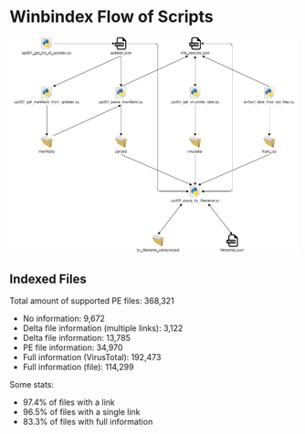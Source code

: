 # Winbindex Flow of Scripts

![winbindex-scripts-flow.png](winbindex-scripts-flow.png)

## Indexed Files

<!--FileStats-->
Total amount of supported PE files: 368,321

* No information: 9,672
* Delta file information (multiple links): 3,122
* Delta file information: 13,785
* PE file information: 34,970
* Full information (VirusTotal): 192,473
* Full information (file): 114,299

Some stats:

* 97.4% of files with a link
* 96.5% of files with a single link
* 83.3% of files with full information
<!--/FileStats-->
